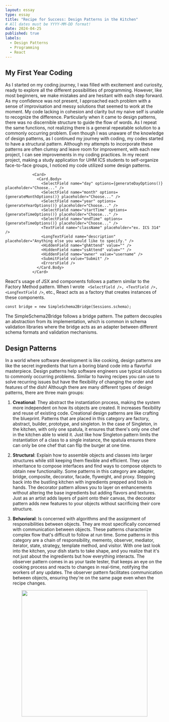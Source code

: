 ```yaml
---
layout: essay
type: essay
title: "Recipe for Success: Design Patterns in the Kitchen"
# All dates must be YYYY-MM-DD format!
date: 2024-04-25
published: true
labels:
  - Design Patterns
  - Programming
  - React
---
```


## My First Year Coding

  As I started on my coding journey, I was filled with excitement and curiosity, ready to explore all the different possibilities of programming. However, like most beginners, we make mistakes and are hesitant with each step forward. As my confidence was not present, I approached each problem with a sense of improvisation and messy solutions that seemed to work at the moment. My code lacking in cohesion and clarity but my naive self is unable to recognize the difference. Particularly when it came to design patterns, there was no discernible structure to guide the flow of words. As I repeat the same functions, not realizing there is a general repeatable solution to a commonly occurring problem. Even though I was unaware of the knowledge of design patterns, as I continued my journey with coding, my codes started to have a structural pattern. Although my attempts to incorporate these patterns are often clumsy and leave room for improvement, with each new project, I can see improvements in my coding practices. In my recent project, making a study application for UHM ICS students to self-organize face-to-face groups, I noticed my code utilized some design patterns.
```
            <Card>
              <Card.Body>
                <SelectField name="day" options={generateDayOptions()} placeholder="Choose..." />
                <SelectField name="month" options={generateMonthOptions()} placeholder="Choose..." />
                <SelectField name="year" options={generateYearOptions()} placeholder="Choose..." />
                <SelectField name="startTime" options={generateTimeOptions()} placeholder="Choose..." />
                <SelectField name="endTime" options={generateTimeOptions()} placeholder="Choose..." />
                <TextField name="className" placeholder="ex. ICS 314" />
                <LongTextField name="description" placeholder="Anything else you would like to specify." />
                <HiddenField name="ghAttend" value="" />
                <HiddenField name="ssAttend" value="" />
                <HiddenField name="owner" value="username" />
                <SubmitField value="Submit" />
                <ErrorsField />
              </Card.Body>
            </Card>
```
React's usage of JSX and components follows a pattern similar to the Factory Method pattern. When I wrote ``` <SelectField />, <TextField />, <LongTextField />```, etc., React acts as a factory that creates instances of these components.

```
const bridge = new SimpleSchema2Bridge(Sessions.schema);
```
The SimpleSchema2Bridge follows a bridge pattern. The pattern decouples an abstraction from its implementation, which is common in schema validation libraries where the bridge acts as an adapter between different schema formats and validation mechanisms.

## Design Patterns

  In a world where software development is like cooking, design patterns are like the secret ingredients that turn a boring bland code into a flavorful masterpiece. Design patterns help software engineers use typical solutions to commonly occurring problems. Similar to having recipes you can use to solve recurring issues but have the flexibility of changing the order and features of the dish! Although there are many different types of design patterns, there are three main groups:

1) **Creational**: They abstract the instantiation process, making the system more independent on how its objects are created. It increases flexibility and reuse of existing code. Creational design patterns are like crafting the blueprint. Patterns that are placed in this category are factory, abstract, builder, prototype, and singleton. In the case of Singleton, in the kitchen, with only one spatula, it ensures that there's only one chef in the kitchen able to wield it. Just like how Singleton pattern limits the instantiation of a class to a single instance, the spatula ensures there can only be one chef that can flip the burger at one time.

     
3) **Structural**: Explain how to assemble objects and classes into larger structures while still keeping them flexible and efficient. They use inheritance to compose interfaces and find ways to compose objects to obtain new functionality. Some patterns in this category are adapter, bridge, composite, decorator, facade, flyweight, and proxy. Stepping back into the bustling kitchen with ingredients prepped and tools in hands. The decorator pattern allows you to layer on enhancements without altering the base ingredients but adding flavors and textures. Just as an artist adds layers of paint onto their canvas, the decorator pattern adds new features to your objects without sacrificing their core structure.
   
4) **Behavioral**: Is concerned with algorithms and the assignment of responsibilities between objects. They are most specifically concerned with communication between objects. These patterns characterize complex flow that's difficult to follow at run time. Some patterns in this category are a chain of responsibility, memento, observer, mediator, iterator, state, strategy, template method, and visitor. With one last look into the kitchen, your dish starts to take shape, and you realize that it's not just about the ingredients but how everything interacts. The observer pattern comes in as your taste tester, that keeps an eye on the cooking process and reacts to changes in real-time, notifying the workers of any updates. The observer pattern facilitates communication between objects, ensuring they're on the same page even when the recipe changes.

<p align="center">
<img width="400px" src="https://media.licdn.com/dms/image/D4D12AQEuzLBqR-ZH1Q/article-cover_image-shrink_720_1280/0/1657662542373?e=2147483647&v=beta&t=42nZNep-CujWlaCeLuQflv28Fa-kP4SZ5N-XKpWswUI">
</p>

